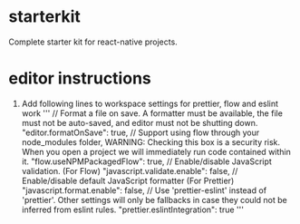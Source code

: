 # starterkit
Complete starter kit for react-native projects.

# editor instructions
1. Add following lines to workspace settings for prettier, flow and eslint work
'''
  // Format a file on save. A formatter must be available, the file must not be auto-saved, and editor must not be shutting down.
  "editor.formatOnSave": true,
  // Support using flow through your node_modules folder, WARNING: Checking this box is a security risk. When you open a project we will   immediately run code contained within it.
  "flow.useNPMPackagedFlow": true,
  // Enable/disable JavaScript validation. (For Flow)
  "javascript.validate.enable": false,
  // Enable/disable default JavaScript formatter (For Prettier)
  "javascript.format.enable": false,
  // Use 'prettier-eslint' instead of 'prettier'. Other settings will only be fallbacks in case they could not be inferred from eslint rules.
  "prettier.eslintIntegration": true
'''
